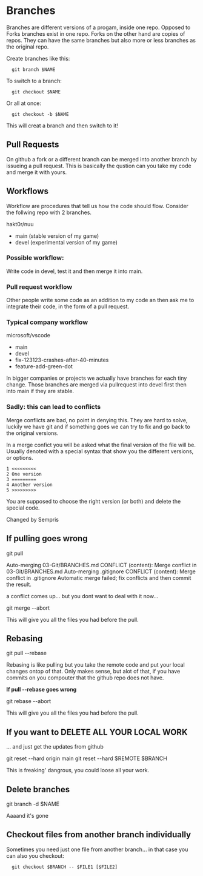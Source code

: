 # Branches
Branches are different versions of a progam, inside one repo.
Opposed to Forks branches exist in one repo. Forks on the other hand
are copies of repos. They can have the same branches but also more or
less branches as the original repo.

Create branches like this:

```
  git branch $NAME
```

To switch to a branch:

```
  git checkout $NAME
```

Or all at once:

```
  git checkout -b $NAME
```

This will creat a branch and then switch to it!

## Pull Requests
On github a fork or a different branch can be merged into another branch
by issueing a pull request. This is basically the qustion can you take 
my code and merge it with yours.

## Workflows
Workflow are procedures that tell us how the code should flow.
Consider the follwing repo with 2 branches.

hakt0r/nuu
 - main (stable version of my game)
 - devel (experimental version of my game)

### Possible workflow:
Write code in devel, test it and then merge it into main.

### Pull request workflow
Other people write some code as an addition to my code an then ask
me to integrate their code, in the form of a pull request.

### Typical company workflow

microsoft/vscode
 - main
 - devel
 - fix-123123-crashes-after-40-minutes
 - feature-add-green-dot

In bigger companies or projects we actually have branches for each
tiny change. Those branches are merged via pullrequest into devel
first then into main if they are stable.

### Sadly: this can lead to conflicts

Merge conflicts are bad, no point in denying this. They are hard to solve,
luckily we have git and if something goes we can try to fix and go
back to the original versions.

In a merge confict you will be asked what the final version of the
file will be. Usually denoted with a special syntax that show you
the different versions, or options.

```
1 <<<<<<<<<
2 One version 
3 =========
4 Another version
5 >>>>>>>>>
```

You are supposed to choose the right version (or both) and delete the special
code.

Changed by Sempris

## If pulling goes wrong

git pull

Auto-merging 03-Git/BRANCHES.md
CONFLICT (content): Merge conflict in 03-Git/BRANCHES.md
Auto-merging .gitignore
CONFLICT (content): Merge conflict in .gitignore
Automatic merge failed; fix conflicts and then commit the result.

a conflict comes up... but you dont want to deal with it now...

git merge --abort

This will give you all the files you had before the pull.

## Rebasing

git pull --rebase

Rebasing is like pulling but you take the remote code and put your
local changes ontop of that. Only makes sense, but alot of that,
if you have commits on you compouter that the github repo does not have.

**If pull --rebase goes wrong**

git rebase --abort

This will give you all the files you had before the pull.

## If you want to DELETE ALL YOUR LOCAL WORK
... and just get the updates from github

git reset --hard origin main
git reset --hard $REMOTE $BRANCH

This is freaking' dangrous, you could loose all your work.

## Delete branches

git branch -d $NAME

Aaaand it's gone

## Checkout files from another branch individually

Sometimes you need just one file from another branch...
in that case you can also you checkout:

```
  git checkout $BRANCH -- $FILE1 [$FILE2]
```